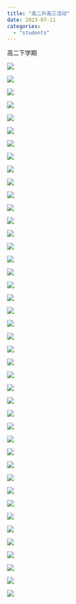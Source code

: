 ```yaml
---
title: "高二升高三活动"
date: 2023-07-11
categories: 
  - "students"
---
```


高二下学期

[![](images/f99d0371-4f7a-90c3-81f1-f32f524e2a3a.jpeg)](https://blog.class612.bond/wp-content/uploads/2023/07/f99d0371-4f7a-90c3-81f1-f32f524e2a3a.jpeg)

[![](images/f6bdc504-9e42-68c4-5c44-76213193bf2b.jpeg)](https://blog.class612.bond/wp-content/uploads/2023/07/f6bdc504-9e42-68c4-5c44-76213193bf2b.jpeg)

[![](images/fc91044d-7a39-572b-c275-1cc8b7df1a4d.jpeg)](https://blog.class612.bond/wp-content/uploads/2023/07/fc91044d-7a39-572b-c275-1cc8b7df1a4d.jpeg)

[![](images/fda15549-0e4b-3b5b-ce47-b9c32b8e0866.jpeg)](https://blog.class612.bond/wp-content/uploads/2023/07/fda15549-0e4b-3b5b-ce47-b9c32b8e0866.jpeg)

[![](images/f3a60df4-1d63-ea08-0440-3ec75112b77c.jpeg)](https://blog.class612.bond/wp-content/uploads/2023/07/f3a60df4-1d63-ea08-0440-3ec75112b77c.jpeg)

[![](images/1c9c2394-8208-a9db-a4a3-98179bee35bd.jpeg)](https://blog.class612.bond/wp-content/uploads/2023/07/1c9c2394-8208-a9db-a4a3-98179bee35bd.jpeg)

[![](images/cee47c07-aa86-da7e-6659-6a5e4dc1befe.jpeg)](https://blog.class612.bond/wp-content/uploads/2023/07/cee47c07-aa86-da7e-6659-6a5e4dc1befe.jpeg)

[![](images/e9e3d7e3-58fe-d7fc-fff2-049f9930d4b1.jpeg)](https://blog.class612.bond/wp-content/uploads/2023/07/e9e3d7e3-58fe-d7fc-fff2-049f9930d4b1.jpeg)

[![](images/dff16780-1185-519a-37c1-c30e0ce3e8bd.jpeg)](https://blog.class612.bond/wp-content/uploads/2023/07/dff16780-1185-519a-37c1-c30e0ce3e8bd.jpeg)

[![](images/d8f676ce-6289-38c1-0c47-cf8d930ae058.jpeg)](https://blog.class612.bond/wp-content/uploads/2023/07/d8f676ce-6289-38c1-0c47-cf8d930ae058.jpeg)

[![](images/7981cfa5-13f2-8c68-8952-e722b97fec47.jpeg)](https://blog.class612.bond/wp-content/uploads/2023/07/7981cfa5-13f2-8c68-8952-e722b97fec47.jpeg)

[![](images/0192400a-2c1e-32ea-0249-e0206c1f0674.jpeg)](https://blog.class612.bond/wp-content/uploads/2023/07/0192400a-2c1e-32ea-0249-e0206c1f0674.jpeg)

[![](images/4e453005-433a-7d1a-aab5-f2c199c8c699.jpeg)](https://blog.class612.bond/wp-content/uploads/2023/07/4e453005-433a-7d1a-aab5-f2c199c8c699.jpeg)

[![](images/88fed50a-ec78-d832-c145-b0c8600a80e4.jpeg)](https://blog.class612.bond/wp-content/uploads/2023/07/88fed50a-ec78-d832-c145-b0c8600a80e4.jpeg)

[![](images/880f39e3-1d0e-b2a3-ba79-fd08fb04550c.jpeg)](https://blog.class612.bond/wp-content/uploads/2023/07/880f39e3-1d0e-b2a3-ba79-fd08fb04550c.jpeg)

[![](images/cb3234b3-63c6-94c2-9301-f38ba84eb611.jpeg)](https://blog.class612.bond/wp-content/uploads/2023/07/cb3234b3-63c6-94c2-9301-f38ba84eb611.jpeg)

[![](images/bf11be83-a3d5-0670-0737-f7bb38cfc8c4.jpeg)](https://blog.class612.bond/wp-content/uploads/2023/07/bf11be83-a3d5-0670-0737-f7bb38cfc8c4.jpeg)

[![](images/75fad7f7-619d-62ca-e1df-214b9c167571.jpeg)](https://blog.class612.bond/wp-content/uploads/2023/07/75fad7f7-619d-62ca-e1df-214b9c167571.jpeg)

[![](images/17bbb80c-18a8-f5a7-b6e2-6327de02bbff.jpeg)](https://blog.class612.bond/wp-content/uploads/2023/07/17bbb80c-18a8-f5a7-b6e2-6327de02bbff.jpeg)

[![](images/511007a1-2fa8-701e-d39d-48b9f2ee0534.jpeg)](https://blog.class612.bond/wp-content/uploads/2023/07/511007a1-2fa8-701e-d39d-48b9f2ee0534.jpeg)

[![](images/3ef9b7f8-eb76-a2c1-2921-6e872bc1302e.jpeg)](https://blog.class612.bond/wp-content/uploads/2023/07/3ef9b7f8-eb76-a2c1-2921-6e872bc1302e.jpeg)

[![](images/6b6e7082-9356-f20b-0c59-c2c41eeb685d.jpeg)](https://blog.class612.bond/wp-content/uploads/2023/07/6b6e7082-9356-f20b-0c59-c2c41eeb685d.jpeg)

[![](images/0c6ca126-35e6-0ba6-e323-6303701e92e0.jpeg)](https://blog.class612.bond/wp-content/uploads/2023/07/0c6ca126-35e6-0ba6-e323-6303701e92e0.jpeg)

[![](images/4382766f-76be-cbfe-e25d-e2e446442c79.jpeg)](https://blog.class612.bond/wp-content/uploads/2023/07/4382766f-76be-cbfe-e25d-e2e446442c79.jpeg)

[![](images/746b304e-3d4a-71e2-0ed8-89f5c4107a63.jpeg)](https://blog.class612.bond/wp-content/uploads/2023/07/746b304e-3d4a-71e2-0ed8-89f5c4107a63.jpeg)

[![](images/bfb77f21-f318-63ab-dc07-56277e63113d.jpeg)](https://blog.class612.bond/wp-content/uploads/2023/07/bfb77f21-f318-63ab-dc07-56277e63113d.jpeg)

[![](images/4010eb58-013c-cec4-298b-6f77014b352d.jpeg)](https://blog.class612.bond/wp-content/uploads/2023/07/4010eb58-013c-cec4-298b-6f77014b352d.jpeg)

[![](images/3187f258-dd48-e36f-4f3f-ebd04b96e6c8.jpeg)](https://blog.class612.bond/wp-content/uploads/2023/07/3187f258-dd48-e36f-4f3f-ebd04b96e6c8.jpeg)

[![](images/1c6e4cbe-7e51-ff2b-ecfa-160efd48fe9a.jpeg)](https://blog.class612.bond/wp-content/uploads/2023/07/1c6e4cbe-7e51-ff2b-ecfa-160efd48fe9a.jpeg)

[![](images/3f44f78f-f979-b739-ec49-eabcb3863533.jpeg)](https://blog.class612.bond/wp-content/uploads/2023/07/3f44f78f-f979-b739-ec49-eabcb3863533.jpeg)

[![](images/09f5db2c-7b08-f33b-0629-e5f6bc1bc82c.jpeg)](https://blog.class612.bond/wp-content/uploads/2023/07/09f5db2c-7b08-f33b-0629-e5f6bc1bc82c.jpeg)

[![](images/7e31351f-559a-4a8f-6c41-da41b1057251.jpeg)](https://blog.class612.bond/wp-content/uploads/2023/07/7e31351f-559a-4a8f-6c41-da41b1057251.jpeg)

[![](images/3ca85b10-0d29-18cd-4965-f67bd1a23aa1.jpeg)](https://blog.class612.bond/wp-content/uploads/2023/07/3ca85b10-0d29-18cd-4965-f67bd1a23aa1.jpeg)

[![](images/5821bd69-d44f-44fa-6251-2ea267145ae5.jpeg)](https://blog.class612.bond/wp-content/uploads/2023/07/5821bd69-d44f-44fa-6251-2ea267145ae5.jpeg)

[![](images/7425082f-9905-7cec-25ce-dabe8152e8ec.jpeg)](https://blog.class612.bond/wp-content/uploads/2023/07/7425082f-9905-7cec-25ce-dabe8152e8ec.jpeg)

[![](images/377c595e-3f17-397e-7c12-2071ff0d695c.jpeg)](https://blog.class612.bond/wp-content/uploads/2023/07/377c595e-3f17-397e-7c12-2071ff0d695c.jpeg)

[![](images/192466ef-f962-804f-1962-2d4845633d9f.jpeg)](https://blog.class612.bond/wp-content/uploads/2023/07/192466ef-f962-804f-1962-2d4845633d9f.jpeg)

[![](images/11791f07-64ac-c331-591b-691bdf3688e0.jpeg)](https://blog.class612.bond/wp-content/uploads/2023/07/11791f07-64ac-c331-591b-691bdf3688e0.jpeg)

[![](images/8be5988e-36cb-4f81-1e8d-ae7421cfd934.jpeg)](https://blog.class612.bond/wp-content/uploads/2023/07/8be5988e-36cb-4f81-1e8d-ae7421cfd934.jpeg)

[![](images/1123bc71-b411-6501-c420-2b7e322e79fa.jpeg)](https://blog.class612.bond/wp-content/uploads/2023/07/1123bc71-b411-6501-c420-2b7e322e79fa.jpeg)

[![](images/e9f8daf9-7913-b3a2-9cbe-fccbbcd27dfd.jpeg)](https://blog.class612.bond/wp-content/uploads/2023/07/e9f8daf9-7913-b3a2-9cbe-fccbbcd27dfd.jpeg)

[![](images/321d9aab-edb8-d20f-a3da-a9eb9a1d6c4b.jpeg)](https://blog.class612.bond/wp-content/uploads/2023/07/321d9aab-edb8-d20f-a3da-a9eb9a1d6c4b.jpeg)
